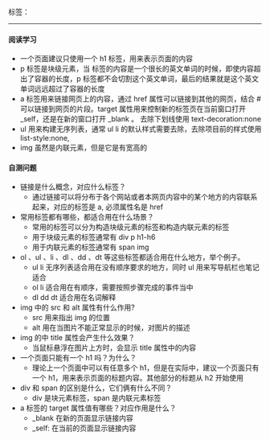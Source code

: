标签：

---

#### 阅读学习
+ 一个页面建议只使用一个 h1 标签，用来表示页面的内容
+ p 标签是块级元素，当 标签的内容是一个很长的英文单词的时候，即使内容超出了容器的长度，p 标签都不会切割这个英文单词，最后的结果就是这个英文单词远远超过了容器的长度
+ a 标签用来链接网页上的内容，通过 href 属性可以链接到其他的网页，结合 # 可以链接到网页的片段。target 属性用来控制新的标签页在当前窗口打开 _self，还是在新的窗口打开 _blank 。 去除下划线使用 text-decoration:none
+ ul 用来构建无序列表，通常 ul li 的默认样式需要去除，去除项目前的样式使用 list-style:none, 
+ img 虽然是内联元素，但是它是有宽高的
#### 自测问题
+ 链接是什么概念，对应什么标签？
  + 通过链接可以将分布于各个网站或者本网页内容中的某个地方的内容联系起来，对应的标签是 a, 必须属性名是 href
+ 常用标签都有哪些，都适合用在什么场景？
  + 常用的标签可以分为构造块级元素的标签和构造内联元素的标签
  + 用于块级元素的标签通常有 div p h1-h6
  + 用于内联元素的标签通常有 span img 
+ ol 、ul 、li 、dl 、dd 、dt 等这些标签都适合用在什么地方，举个例子。
  + ul li 无序列表适合用在没有顺序要求的地方，同时 ul 用来写导航栏也笔记适合
  + ol li 适合用在有顺序，需要按照步骤完成的事件当中
  + dl dd dt 适合用在名词解释
+ img 中的 src 和 alt 属性有什么作用?
  + src 用来指出 img 的位置
  + alt 用在当图片不能正常显示的时候，对图片的描述
+ img 的中 title 属性会产生什么效果？
  + 当鼠标悬浮在图片上方时，会显示 title 属性中的内容
+ 一个页面只能有一个 h1 吗？为什么？
  + 理论上一个页面中可以有任意多个 h1，但是在实际中，建议一个页面只有一个 h1，用来表示页面的标题内容。其他部分的标题从 h2 开始使用
+ div 和 span 的区别是什么，它们俩有什么不同？
  + div 是块元素标签，span 是内联元素标签
+ a 标签的 target 属性值有哪些？对应作用是什么？
  + _blank 在新的页面显示链接内容
  + _self: 在当前的页面显示链接内容